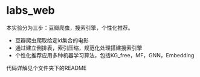 # labs_web
本实验分为三步：豆瓣爬虫，搜索引擎，个性化推荐。

- 豆瓣爬虫爬取给定id集合的电影
- 通过建立倒排表，索引压缩，规范化处理搭建搜索引擎
- 个性化推荐应用多种机器学习算法，包括KG_free，MF，GNN，Embedding

代码详解见个文件夹下的README



